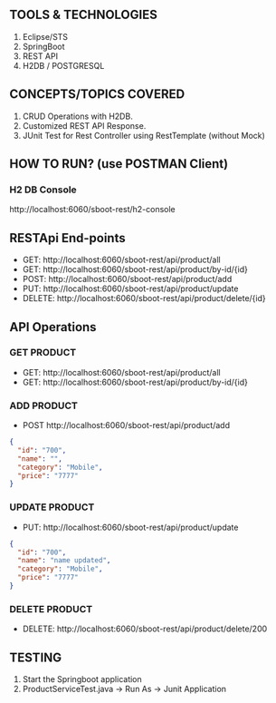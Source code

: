 ## TOOLS & TECHNOLOGIES
  1. Eclipse/STS
  2. SpringBoot
  3. REST API
  4. H2DB / POSTGRESQL

## CONCEPTS/TOPICS COVERED
  1. CRUD Operations with H2DB. 
  2. Customized REST API Response.
  3. JUnit Test for Rest Controller using RestTemplate (without Mock)

## HOW TO RUN?  (use POSTMAN Client)
### H2 DB Console
http://localhost:6060/sboot-rest/h2-console

## RESTApi End-points
* GET: http://localhost:6060/sboot-rest/api/product/all
* GET: http://localhost:6060/sboot-rest/api/product/by-id/{id}
* POST: http://localhost:6060/sboot-rest/api/product/add
* PUT: http://localhost:6060/sboot-rest/api/product/update
* DELETE: http://localhost:6060/sboot-rest/api/product/delete/{id}

## API Operations
### GET PRODUCT
* GET: http://localhost:6060/sboot-rest/api/product/all
* GET: http://localhost:6060/sboot-rest/api/product/by-id/{id}

### ADD PRODUCT
* POST http://localhost:6060/sboot-rest/api/product/add
``` json
{
  "id": "700",
  "name": "",
  "category": "Mobile",
  "price": "7777"
}
```

### UPDATE PRODUCT
* PUT: http://localhost:6060/sboot-rest/api/product/update
``` json
{
  "id": "700",
  "name": "name updated",
  "category": "Mobile",
  "price": "7777"
}
```

### DELETE PRODUCT
* DELETE: http://localhost:6060/sboot-rest/api/product/delete/200


## TESTING
1. Start the Springboot application
2. ProductServiceTest.java -> Run As -> Junit Application